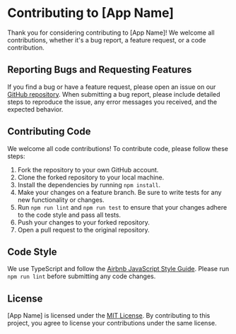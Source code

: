 # Contributing to [App Name]

Thank you for considering contributing to [App Name]! We welcome all contributions, whether it's a bug report, a feature request, or a code contribution.

## Reporting Bugs and Requesting Features

If you find a bug or have a feature request, please open an issue on our [GitHub repository](https://github.com/your-username/your-repository-name). When submitting a bug report, please include detailed steps to reproduce the issue, any error messages you received, and the expected behavior.

## Contributing Code

We welcome all code contributions! To contribute code, please follow these steps:

1. Fork the repository to your own GitHub account.
2. Clone the forked repository to your local machine.
3. Install the dependencies by running `npm install`.
4. Make your changes on a feature branch. Be sure to write tests for any new functionality or changes.
5. Run `npm run lint` and `npm run test` to ensure that your changes adhere to the code style and pass all tests.
6. Push your changes to your forked repository.
7. Open a pull request to the original repository.

## Code Style

We use TypeScript and follow the [Airbnb JavaScript Style Guide](https://github.com/airbnb/javascript). Please run `npm run lint` before submitting any code changes.

## License

[App Name] is licensed under the [MIT License](https://opensource.org/licenses/MIT). By contributing to this project, you agree to license your contributions under the same license.
